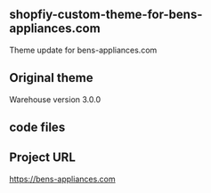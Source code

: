 ## shopfiy-custom-theme-for-bens-appliances.com
Theme update for bens-appliances.com

## Original theme
Warehouse version 3.0.0

## code files


## Project URL
https://bens-appliances.com

